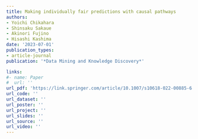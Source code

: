 ```yaml
---
title: Making individually fair predictions with causal pathways
authors:
- Yoichi Chikahara
- Shinsaku Sakaue
- Akinori Fujino
- Hisashi Kashima
date: '2023-07-01'
publication_types:
- article-journal
publication: '*Data Mining and Knowledge Discovery*'

links:
#- name: Paper
#  url: ''
url_pdf: 'https://link.springer.com/article/10.1007/s10618-022-00885-6'
url_code: ''
url_dataset: ''
url_poster: ''
url_project: ''
url_slides: ''
url_source: ''
url_video: ''
---
```

